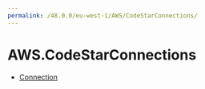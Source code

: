 ```yaml
---
permalink: /48.0.0/eu-west-1/AWS/CodeStarConnections/
---
```


# AWS.CodeStarConnections



* [Connection](Connection.md)